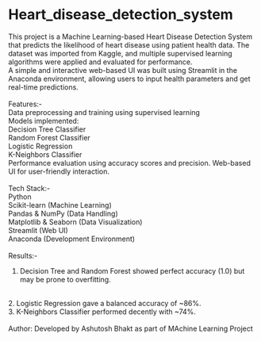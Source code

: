 # Heart_disease_detection_system
This project is a Machine Learning-based Heart Disease Detection System that predicts the likelihood of heart disease using patient health data. The dataset was imported from Kaggle, and multiple supervised learning algorithms were applied and evaluated for performance.
<br>
A simple and interactive web-based UI was built using Streamlit in the Anaconda environment, allowing users to input health parameters and get real-time predictions.
<br>
<br>
Features:-
<br>
Data preprocessing and training using supervised learning
<br>
Models implemented:
<br>
Decision Tree Classifier
<br>
Random Forest Classifier
<br>
Logistic Regression
<br>
K-Neighbors Classifier
<br>
Performance evaluation using accuracy scores and precision.
Web-based UI for user-friendly interaction.
<br>
<br>
Tech Stack:-
<br>
Python
<br>
Scikit-learn (Machine Learning)
<br>
Pandas & NumPy (Data Handling)
<br>
Matplotlib & Seaborn (Data Visualization)
<br>
Streamlit (Web UI)
<br>
Anaconda (Development Environment)
<br>
<br>
Results:-
<br>
1. Decision Tree and Random Forest showed perfect accuracy (1.0) but may be prone to overfitting.
<br>
2. Logistic Regression gave a balanced accuracy of ~86%.
<br>
3. K-Neighbors Classifier performed decently with ~74%.
<br>
<br>
Author: Developed by Ashutosh Bhakt as part of MAchine Learning Project 
